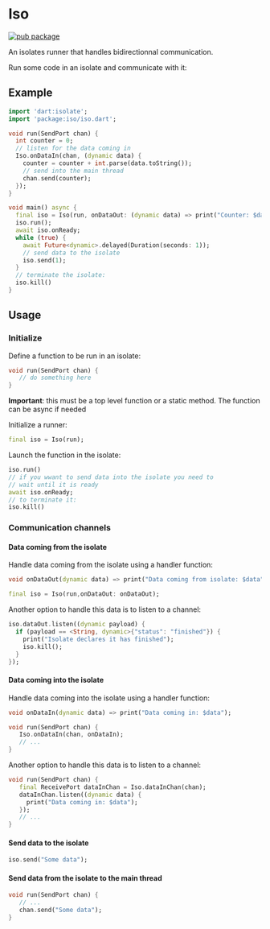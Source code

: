 # Iso

[![pub package](https://img.shields.io/pub/v/iso.svg)](https://pub.dartlang.org/packages/iso)

An isolates runner that handles bidirectionnal communication.

Run some code in an isolate and communicate with it:

## Example

   ```dart
   import 'dart:isolate';
   import 'package:iso/iso.dart';

   void run(SendPort chan) {
     int counter = 0;
     // listen for the data coming in
     Iso.onDataIn(chan, (dynamic data) {
       counter = counter + int.parse(data.toString());
       // send into the main thread
       chan.send(counter);
     });
   }

   void main() async {
     final iso = Iso(run, onDataOut: (dynamic data) => print("Counter: $data"));
     iso.run();
     await iso.onReady;
     while (true) {
       await Future<dynamic>.delayed(Duration(seconds: 1));
       // send data to the isolate
       iso.send(1);
     }
     // terminate the isolate:
     iso.kill()
   }
   ```

## Usage

### Initialize

Define a function to be run in an isolate:

   ```dart
   void run(SendPort chan) {
      // do something here
   }
   ```

**Important**: this must be a top level function or a static method. The
function can be async if needed

Initialize a runner:

   ```dart
   final iso = Iso(run);
   ```

Launch the function in the isolate:

   ```dart
   iso.run()
   // if you wwant to send data into the isolate you need to
   // wait until it is ready
   await iso.onReady;
   // to terminate it:
   iso.kill()
   ```

### Communication channels

#### Data coming from the isolate

Handle data coming from the isolate using a handler function:

   ```dart
   void onDataOut(dynamic data) => print("Data coming from isolate: $data");

   final iso = Iso(run,onDataOut: onDataOut);
   ```

Another option to handle this data is to listen to a channel:

   ```dart
   iso.dataOut.listen((dynamic payload) {
     if (payload == <String, dynamic>{"status": "finished"}) {
       print("Isolate declares it has finished");
       iso.kill();
     }
   });
   ```

#### Data coming into the isolate

Handle data coming into the isolate using a handler function:

   ```dart
   void onDataIn(dynamic data) => print("Data coming in: $data");

   void run(SendPort chan) {
      Iso.onDataIn(chan, onDataIn);
      // ...
   }
   ```

Another option to handle this data is to listen to a channel:

   ```dart
   void run(SendPort chan) {
      final ReceivePort dataInChan = Iso.dataInChan(chan);
      dataInChan.listen((dynamic data) {
        print("Data coming in: $data");
      });
      // ...
   }
   ```

#### Send data to the isolate

   ```dart
   iso.send("Some data");
   ```  

#### Send data from the isolate to the main thread

   ```dart
   void run(SendPort chan) {
      // ...
      chan.send("Some data");
   }
   ```
